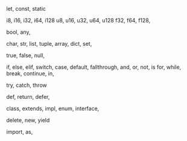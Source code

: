 let, const, static

i8, i16, i32, i64, i128
u8, u16, u32, u64, u128
f32, f64, f128,

bool, any,

char, str, list, tuple, array, dict, set,

true, false, null,

if, else, elif, switch, case, default, fallthrough,
and, or, not, is
for, while, 
break, continue, in, 

try, catch, throw

def, return, defer,

class, extends, impl, enum, interface,

delete, new, yield

import, as,

